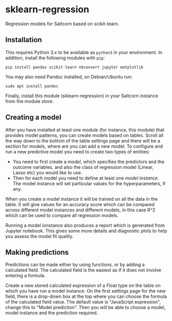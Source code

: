 # sklearn-regression

Regression models for Saltcorn based on scikit-learn.

## Installation

This requires Python 3.x to be available as `python3` in your environment. In
addition, install the following modules with `pip`:

```
pip install pandas scikit-learn nbconvert jupyter matplotlib
```

You may also need Pandoc installed, on Debian/Ubuntu run:

```
sudo apt install pandoc
```

Finally, install this module (sklearn-regression) in your Saltcorn
instance from the module store.

## Creating a model

After you have installed at least one module (for instance, this module)
that provides model patterns, you can create models based on tables. Scroll
all the way down to the bottom of the table settings page and there will be a
section for models, where are you can add a new model. To configure and run
a new predictive model you need to create two types of entities:

- You need to first create a _model_, which specifies the predictors and
  the outcome variables, and also the class of regression model (Linear,
  Lasso etc) you would like to use.
- Then for each model you need to define at least one _model instance_. The
  model instance will set particular values for the hyperparameters, if any.

When you create a model instance it will be trained on all the data in the table.
It will give values for an accuracy score which can be compared across different
model instances and different models, in this case R^2 which can be used to
compare all regression models.

Running a model ionstance also produces a report which is generated from Jupyter
notebook. This gives some more details and diagnostic plots to help you assess the model fit quality.

## Making predictions

Predictions can be made either by using functions, or by adding a calculated
field. The calculated field is the easiest as if it does not involve entering
a formula.

Create a new stored calculated expression of a Float type on the table on which
you have run a model instance. On the first settings page for the new field,
there is a drop-down box at the top where you can choose the formula of the
calculated field value. The default value is "JavaScript expression", change this
to "Model prediction". Then you will be able to choose a model, model instance
and the prediction required.
